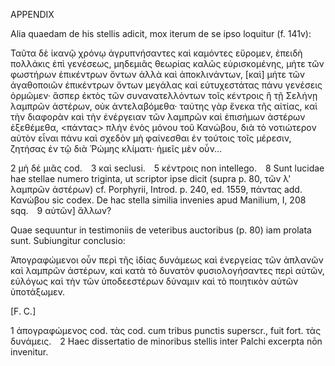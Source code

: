 APPENDIX

Alia quaedam de his stellis adicit, mox iterum de se ipso loquitur (f. 141v):

Ταῦτα δὲ ἱκανῷ χρόνῳ ἀγρυπνήσαντες καὶ καμόντες εὕρομεν, ἐπειδὴ πολλάκις ἐπὶ γενέσεως, μηδεμιᾶς θεωρίας καλῶς εὑρισκομένης, μήτε τῶν φωστήρων ἐπικέντρων ὄντων ἀλλὰ καὶ ἀποκλινάντων, [καὶ] μήτε τῶν ἀγαθοποιῶν ἐπικέντρων ὄντων μεγάλας καὶ εὐτυχεστάτας πάνυ γενέσεις ὁρμῶμεν· ἅσπερ ἐκτὸς τῶν συνανατελλόντων τοῖς κέντροις ἢ τῇ Σελήνῃ λαμπρῶν ἀστέρων, οὐκ ἀντελαβόμεθα· ταύτης γὰρ ἕνεκα τῆς αἰτίας, καὶ τὴν διαφορὰν καὶ τὴν ἐνέργειαν τῶν λαμπρῶν καὶ ἐπισήμων ἀστέρων ἐξεθέμεθα, <πάντας> πλὴν ἑνὸς μόνου τοῦ Κανώβου, διὰ τὸ νοτιώτερον αὐτὸν εἶναι πάνυ καὶ σχεδὸν μὴ φαίνεσθαι ἐν τούτοις τοῖς μέρεσιν, ζητήσας ἐν τῷ διὰ Ῥώμης κλίματι· ἡμεῖς μὲν οὖν...

2 μὴ δέ μιᾶς cod. 3 καὶ seclusi. 5 κέντροις non intellego. 8 Sunt lucidae hae stellae numero triginta, ut scriptor ipse dicit (supra p. 80, τῶν λ' λαμπρῶν ἀστέρων) cf. Porphyrii, Introd. p. 240, ed. 1559, πάντας add. Κανώβου sic codex. De hac stella similia invenies apud Manilium, I, 208 sqq. 9 αὐτῶν] ἄλλων?

Quae sequuntur in testimoniis de veteribus auctoribus (p. 80) iam prolata sunt. Subiungitur conclusio:

Ἀπογραφώμενοι οὖν περὶ τῆς ἰδίας δυνάμεως καὶ ἐνεργείας τῶν ἁπλανῶν καὶ λαμπρῶν ἀστέρων, καὶ κατὰ τὸ δυνατὸν φυσιολογήσαντες περὶ αὐτῶν, εὐλόγως καὶ τὴν τῶν ὑποδεεστέρων δύναμιν καὶ τὸ ποιητικὸν αὐτῶν ὑποτάξωμεν.

[F. C.]

1 ἀπογραφώμενος cod. τὰς cod. cum tribus punctis superscr., fuit fort. τὰς δυνάμεις. 2 Haec dissertatio de minoribus stellis inter Palchi excerpta nōn invenitur.
